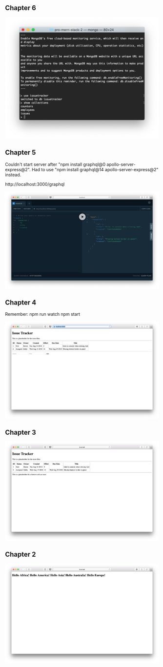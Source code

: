 ## Chapter 6

![ch06](/readme_images/Ch06.png)

## Chapter 5

Couldn't start server after "npm install graphql@0 apollo-server-express@2". Had to use "npm install graphql@14 apollo-server-express@2" instead.

http://localhost:3000/graphql

![ch05](/readme_images/Ch05.png)

## Chapter 4

Remember: 
npm run watch
npm start

![ch04](/readme_images/Ch04.png)

## Chapter 3

![ch03](/readme_images/Ch03.png)

## Chapter 2

![ch02](/readme_images/Ch02.png)
